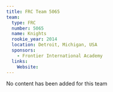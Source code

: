 ```yaml
---
title: FRC Team 5065
team:
  type: FRC
  number: 5065
  name: Knights
  rookie_year: 2014
  location: Detroit, Michigan, USA
  sponsors:
    - Frontier International Academy
  links:
    Website: 
---
```

No content has been added for this team